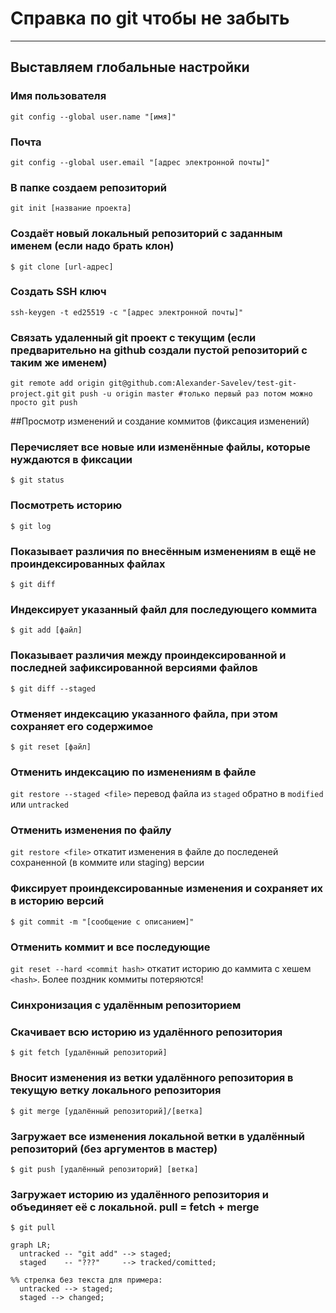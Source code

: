 # Справка по git чтобы не забыть
---
## Выставляем глобальные настройки
### Имя пользователя
`git config --global user.name "[имя]"`


### Почта
`git config --global user.email "[адрес электронной почты]"`

### В папке создаем репозиторий
`git init [название проекта]`

### Создаёт новый локальный репозиторий с заданным именем (если надо брать клон)
`$ git clone [url-адрес]`

### Создать SSH ключ
`ssh-keygen -t ed25519 -c "[адрес электронной почты]"`

### Связать удаленный git проект с текущим (если предварительно на github создали пустой репозиторий с таким же именем)
`git remote add origin git@github.com:Alexander-Savelev/test-git-project.git`
`git push -u origin master #только первый раз потом можно просто git push `



##Просмотр изменений и создание коммитов (фиксация изменений)

### Перечисляет все новые или изменённые файлы, которые нуждаются в фиксации
`$ git status`

### Посмотреть историю
`$ git log`

### Показывает различия по внесённым изменениям в ещё не проиндексированных файлах
`$ git diff`

### Индексирует указанный файл для последующего коммита
`$ git add [файл]`

### Показывает различия между проиндексированной и последней зафиксированной версиями файлов
`$ git diff --staged`


### Отменяет индексацию указанного файла, при этом сохраняет его содержимое
`$ git reset [файл]`

### Отменить индексацию по изменениям в файле
`git restore --staged <file>` перевод файла из `staged` обратно в `modified` или `untracked`

### Отменить изменения по файлу 
`git restore <file>` откатит изменения в файле до последеней сохраненной (в коммите или staging) версии

### Фиксирует проиндексированные изменения и сохраняет их в историю версий
`$ git commit -m "[сообщение с описанием]"`

### Отменить коммит и все последующие
`git reset --hard <commit hash>` откатит историю до каммита с хешем `<hash>`. Более поздник коммиты потеряются!

### Синхронизация с удалённым репозиторием
### Скачивает всю историю из удалённого репозитория
`$ git fetch [удалённый репозиторий]`

### Вносит изменения из ветки удалённого репозитория в текущую ветку локального репозитория
`$ git merge [удалённый репозиторий]/[ветка]`


### Загружает все изменения локальной ветки в удалённый репозиторий (без аргументов в мастер)
`$ git push [удалённый репозиторий] [ветка]`

### Загружает историю из удалённого репозитория и объединяет её с локальной. pull = fetch + merge
`$ git pull`

```mermaid
graph LR;
  untracked -- "git add" --> staged;
  staged    -- "???"     --> tracked/comitted;

%% стрелка без текста для примера: 
  untracked --> staged;
  staged --> changed;
  
``` 
